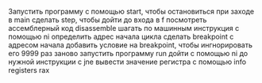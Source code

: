 Запустить программу с помощью start, чтобы остановиться при заходе в main
сделать step, чтобы дойти до входа в f
посмотреть ассемблерный код disassemble
шагать по машинным инструкция с помощью ni
определить адрес начала цикла
сделать breakpoint c адресом начала
добавить условие на breakpoint, чтобы ингнорировать его 9999 раз
заново запустить программу run
дойти с помощью ni до нужной инструкции с jne
вывести значение регистра с помощью info registers rax